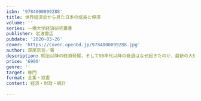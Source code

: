 ```yaml
---
isbn: '9784000099288'
title: 世界経済史から見た日本の成長と停滞
volume: ''
series: 一橋大学経済研究叢書
publisher: 岩波書店
pubdate: '2020-03-26'
cover: 'https://cover.openbd.jp/9784000099288.jpg'
author: 深尾京司／著
description: 明治以降の経済発展，そして90年代以降の衰退はなぜ起きたのか．最新の大規模推計から明らかにする．
price: '6900'
genre: ''
target: 専門
format: 全集・双書
content: 経済・財政・統計

---
```


